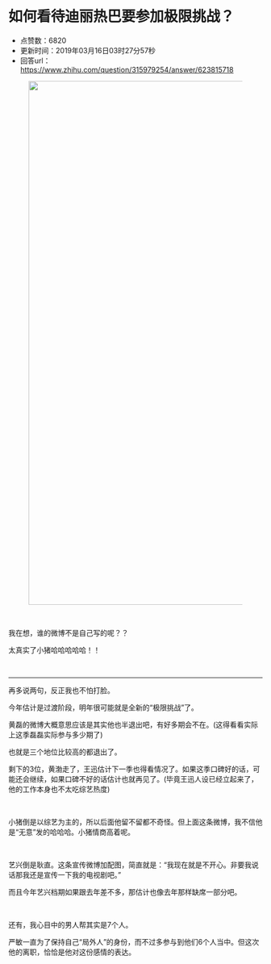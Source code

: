 # 如何看待迪丽热巴要参加极限挑战？
- 点赞数：6820
- 更新时间：2019年03月16日03时27分57秒
- 回答url：https://www.zhihu.com/question/315979254/answer/623815718
<body>
 <p></p>
 <figure data-size="normal">
  <img src="https://pic1.zhimg.com/50/v2-7a2a0b8718b1ac89dbc42951ad914e1d_720w.jpg?source=1940ef5c" data-rawwidth="1039" data-rawheight="524" data-size="normal" data-original-token="v2-d238ff0c2bc94634b870e8492c4e09c4" data-default-watermark-src="https://picx.zhimg.com/50/v2-3ba205f03dc8e8ea3ed788b376134744_720w.jpg?source=1940ef5c" class="origin_image zh-lightbox-thumb" width="1039" data-original="https://pic1.zhimg.com/v2-7a2a0b8718b1ac89dbc42951ad914e1d_r.jpg?source=1940ef5c">
 </figure>
 <p class="ztext-empty-paragraph"><br></p>
 <p data-pid="tdZGAllt">我在想，谁的微博不是自己写的呢？？</p>
 <p data-pid="DmttFK8-">太真实了小猪哈哈哈哈哈！！</p>
 <p class="ztext-empty-paragraph"><br></p>
 <hr>
 <p data-pid="3f74cNPJ">再多说两句，反正我也不怕打脸。</p>
 <p data-pid="iQwISUiA">今年估计是过渡阶段，明年很可能就是全新的“极限挑战”了。</p>
 <p data-pid="0lsdqOeM">黄磊的微博大概意思应该是其实他也半退出吧，有好多期会不在。(这得看看实际上这季磊磊实际参与多少期了)</p>
 <p data-pid="vD7xYg80">也就是三个地位比较高的都退出了。</p>
 <p data-pid="TDqmBxFx">剩下的3位，黄渤走了，王迅估计下一季也得看情况了。如果这季口碑好的话，可能还会继续，如果口碑不好的话估计也就再见了。(毕竟王迅人设已经立起来了，他的工作本身也不太吃综艺热度)</p>
 <p class="ztext-empty-paragraph"><br></p>
 <p data-pid="cC0wgu4W">小猪倒是以综艺为主的，所以后面他留不留都不奇怪。但上面这条微博，我不信他是“无意”发的哈哈哈。小猪情商高着呢。</p>
 <p class="ztext-empty-paragraph"><br></p>
 <p data-pid="S0glAK8V">艺兴倒是耿直。这条宣传微博加配图，简直就是：“我现在就是不开心。非要我说话那我还是宣传一下我的电视剧吧。”</p>
 <p data-pid="MnByuU4U">而且今年艺兴档期如果跟去年差不多，那估计也像去年那样缺席一部分吧。</p>
 <p class="ztext-empty-paragraph"><br></p>
 <p data-pid="7X1TnIjL">还有，我心目中的男人帮其实是7个人。</p>
 <p data-pid="ny9Tku6m">严敏一直为了保持自己“局外人”的身份，而不过多参与到他们6个人当中。但这次他的离职，恰恰是他对这份感情的表达。</p>
 <p></p>
</body>